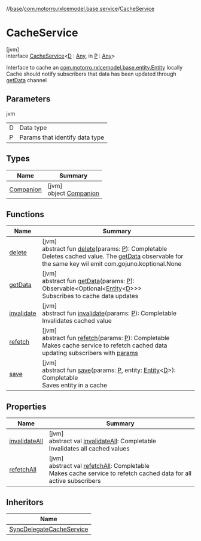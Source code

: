 //[base](../../../index.md)/[com.motorro.rxlcemodel.base.service](../index.md)/[CacheService](index.md)

# CacheService

[jvm]\
interface [CacheService](index.md)&lt;[D](index.md) : [Any](https://kotlinlang.org/api/latest/jvm/stdlib/kotlin/-any/index.html), in [P](index.md) : [Any](https://kotlinlang.org/api/latest/jvm/stdlib/kotlin/-any/index.html)&gt;

Interface to cache an [com.motorro.rxlcemodel.base.entity.Entity](../../com.motorro.rxlcemodel.base.entity/-entity/index.md) locally Cache should notify subscribers that data has been updated through [getData](get-data.md) channel

## Parameters

jvm

| | |
|---|---|
| D | Data type |
| P | Params that identify data type |

## Types

| Name | Summary |
|---|---|
| [Companion](-companion/index.md) | [jvm]<br>object [Companion](-companion/index.md) |

## Functions

| Name | Summary |
|---|---|
| [delete](delete.md) | [jvm]<br>abstract fun [delete](delete.md)(params: [P](index.md)): Completable<br>Deletes cached value. The [getData](get-data.md) observable for the same key wil emit com.gojuno.koptional.None |
| [getData](get-data.md) | [jvm]<br>abstract fun [getData](get-data.md)(params: [P](index.md)): Observable&lt;Optional&lt;[Entity](../../com.motorro.rxlcemodel.base.entity/-entity/index.md)&lt;[D](index.md)&gt;&gt;&gt;<br>Subscribes to cache data updates |
| [invalidate](invalidate.md) | [jvm]<br>abstract fun [invalidate](invalidate.md)(params: [P](index.md)): Completable<br>Invalidates cached value |
| [refetch](refetch.md) | [jvm]<br>abstract fun [refetch](refetch.md)(params: [P](index.md)): Completable<br>Makes cache service to refetch cached data updating subscribers with [params](refetch.md) |
| [save](save.md) | [jvm]<br>abstract fun [save](save.md)(params: [P](index.md), entity: [Entity](../../com.motorro.rxlcemodel.base.entity/-entity/index.md)&lt;[D](index.md)&gt;): Completable<br>Saves entity in a cache |

## Properties

| Name | Summary |
|---|---|
| [invalidateAll](invalidate-all.md) | [jvm]<br>abstract val [invalidateAll](invalidate-all.md): Completable<br>Invalidates all cached values |
| [refetchAll](refetch-all.md) | [jvm]<br>abstract val [refetchAll](refetch-all.md): Completable<br>Makes cache service to refetch cached data for all active subscribers |

## Inheritors

| Name |
|---|
| [SyncDelegateCacheService](../-sync-delegate-cache-service/index.md) |
